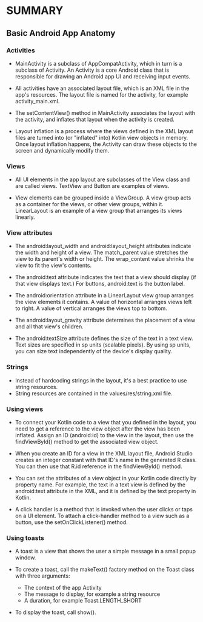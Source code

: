 # SUMMARY

## Basic Android App Anatomy

### Activities

- MainActivity is a subclass of AppCompatActivity, which in turn is a subclass of Activity. An Activity is a core Android class that is responsible for drawing an Android app UI and receiving input events.

- All activities have an associated layout file, which is an XML file in the app's resources. The layout file is named for the activity, for example activity_main.xml.

- The setContentView() method in MainActivity associates the layout with the activity, and inflates that layout when the activity is created.

- Layout inflation is a process where the views defined in the XML layout files are turned into (or "inflated" into) Kotlin view objects in memory. Once layout inflation happens, the Activity can draw these objects to the screen and dynamically modify them.

### Views

- All UI elements in the app layout are subclasses of the View class and are called views. TextView and Button are examples of views.

- View elements can be grouped inside a ViewGroup. A view group acts as a container for the views, or other view groups, within it. LinearLayout is an example of a view group that arranges its views linearly.

### View attributes

- The android:layout_width and android:layout_height attributes indicate the width and height of a view. The match_parent value stretches the view to its parent's width or height. The wrap_content value shrinks the view to fit the view's contents.

- The android:text attribute indicates the text that a view should display (if that view displays text.) For buttons, android:text is the button label.

- The android:orientation attribute in a LinearLayout view group arranges the view elements it contains. A value of horizontal arranges views left to right. A value of vertical arranges the views top to bottom.

- The android:layout_gravity attribute determines the placement of a view and all that view's children.

- The android:textSize attribute defines the size of the text in a text view. Text sizes are specified in sp units (scalable pixels). By using sp units, you can size text independently of the device's display quality.

### Strings

- Instead of hardcoding strings in the layout, it's a best practice to use string resources.
- String resources are contained in the values/res/string.xml file.

### Using views

- To connect your Kotlin code to a view that you defined in the layout, you need to get a reference to the view object after the view has been inflated. Assign an ID (android:id) to the view in the layout, then use the findViewById() method to get the associated view object.

- When you create an ID for a view in the XML layout file, Android Studio creates an integer constant with that ID's name in the generated R class. You can then use that R.id reference in the findViewById() method.

- You can set the attributes of a view object in your Kotlin code directly by property name. For example, the text in a text view is defined by the android:text attribute in the XML, and it is defined by the text property in Kotlin.

- A click handler is a method that is invoked when the user clicks or taps on a UI element. To attach a click-handler method to a view such as a button, use the setOnClickListener() method.

### Using toasts

- A toast is a view that shows the user a simple message in a small popup window.

- To create a toast, call the makeText() factory method on the Toast class with three arguments:
    - The context of the app Activity
    - The message to display, for example a string resource
    - A duration, for example Toast.LENGTH_SHORT
- To display the toast, call show().
